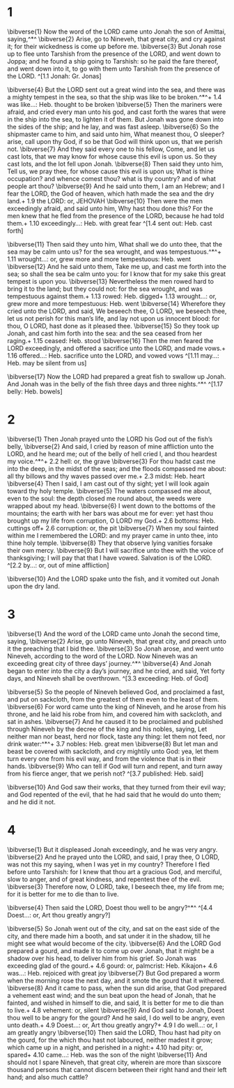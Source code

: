 # 1 
\bibverse{1} Now the word of the LORD came unto Jonah the son of Amittai, saying,^*^ \bibverse{2} Arise, go to Nineveh, that great city, and cry against it; for their wickedness is come up before me. \bibverse{3} But Jonah rose up to flee unto Tarshish from the presence of the LORD, and went down to Joppa; and he found a ship going to Tarshish: so he paid the fare thereof, and went down into it, to go with them unto Tarshish from the presence of the LORD. 
^[1.1 Jonah: Gr. Jonas]

\bibverse{4} But the LORD sent out a great wind into the sea, and there was a mighty tempest in the sea, so that the ship was like to be broken.^*^+ 1.4 was like…: Heb. thought to be broken \bibverse{5} Then the mariners were afraid, and cried every man unto his god, and cast forth the wares that were in the ship into the sea, to lighten it of them. But Jonah was gone down into the sides of the ship; and he lay, and was fast asleep. \bibverse{6} So the shipmaster came to him, and said unto him, What meanest thou, O sleeper? arise, call upon thy God, if so be that God will think upon us, that we perish not. \bibverse{7} And they said every one to his fellow, Come, and let us cast lots, that we may know for whose cause this evil is upon us. So they cast lots, and the lot fell upon Jonah. \bibverse{8} Then said they unto him, Tell us, we pray thee, for whose cause this evil is upon us; What is thine occupation? and whence comest thou? what is thy country? and of what people art thou? \bibverse{9} And he said unto them, I am an Hebrew; and I fear the LORD, the God of heaven, which hath made the sea and the dry land.+ 1.9 the LORD: or, JEHOVAH \bibverse{10} Then were the men exceedingly afraid, and said unto him, Why hast thou done this? For the men knew that he fled from the presence of the LORD, because he had told them.+ 1.10 exceedingly…: Heb. with great fear 
^[1.4 sent out: Heb. cast forth]

\bibverse{11} Then said they unto him, What shall we do unto thee, that the sea may be calm unto us? for the sea wrought, and was tempestuous.^*^+ 1.11 wrought…: or, grew more and more tempestuous: Heb. went \bibverse{12} And he said unto them, Take me up, and cast me forth into the sea; so shall the sea be calm unto you: for I know that for my sake this great tempest is upon you. \bibverse{13} Nevertheless the men rowed hard to bring it to the land; but they could not: for the sea wrought, and was tempestuous against them.+ 1.13 rowed: Heb. digged+ 1.13 wrought…: or, grew more and more tempestuous: Heb. went \bibverse{14} Wherefore they cried unto the LORD, and said, We beseech thee, O LORD, we beseech thee, let us not perish for this man’s life, and lay not upon us innocent blood: for thou, O LORD, hast done as it pleased thee. \bibverse{15} So they took up Jonah, and cast him forth into the sea: and the sea ceased from her raging.+ 1.15 ceased: Heb. stood \bibverse{16} Then the men feared the LORD exceedingly, and offered a sacrifice unto the LORD, and made vows.+ 1.16 offered…: Heb. sacrifice unto the LORD, and vowed vows 
^[1.11 may…: Heb. may be silent from us]

\bibverse{17} Now the LORD had prepared a great fish to swallow up Jonah. And Jonah was in the belly of the fish three days and three nights.^*^
^[1.17 belly: Heb. bowels] 

# 2 
\bibverse{1} Then Jonah prayed unto the LORD his God out of the fish’s belly, \bibverse{2} And said, I cried by reason of mine affliction unto the LORD, and he heard me; out of the belly of hell cried I, and thou heardest my voice.^*^+ 2.2 hell: or, the grave \bibverse{3} For thou hadst cast me into the deep, in the midst of the seas; and the floods compassed me about: all thy billows and thy waves passed over me.+ 2.3 midst: Heb. heart \bibverse{4} Then I said, I am cast out of thy sight; yet I will look again toward thy holy temple. \bibverse{5} The waters compassed me about, even to the soul: the depth closed me round about, the weeds were wrapped about my head. \bibverse{6} I went down to the bottoms of the mountains; the earth with her bars was about me for ever: yet hast thou brought up my life from corruption, O LORD my God.+ 2.6 bottoms: Heb. cuttings off+ 2.6 corruption: or, the pit \bibverse{7} When my soul fainted within me I remembered the LORD: and my prayer came in unto thee, into thine holy temple. \bibverse{8} They that observe lying vanities forsake their own mercy. \bibverse{9} But I will sacrifice unto thee with the voice of thanksgiving; I will pay that that I have vowed. Salvation is of the LORD. 
^[2.2 by…: or, out of mine affliction]

\bibverse{10} And the LORD spake unto the fish, and it vomited out Jonah upon the dry land. 

# 3 
\bibverse{1} And the word of the LORD came unto Jonah the second time, saying, \bibverse{2} Arise, go unto Nineveh, that great city, and preach unto it the preaching that I bid thee. \bibverse{3} So Jonah arose, and went unto Nineveh, according to the word of the LORD. Now Nineveh was an exceeding great city of three days’ journey.^*^ \bibverse{4} And Jonah began to enter into the city a day’s journey, and he cried, and said, Yet forty days, and Nineveh shall be overthrown. 
^[3.3 exceeding: Heb. of God]

\bibverse{5} So the people of Nineveh believed God, and proclaimed a fast, and put on sackcloth, from the greatest of them even to the least of them. \bibverse{6} For word came unto the king of Nineveh, and he arose from his throne, and he laid his robe from him, and covered him with sackcloth, and sat in ashes. \bibverse{7} And he caused it to be proclaimed and published through Nineveh by the decree of the king and his nobles, saying, Let neither man nor beast, herd nor flock, taste any thing: let them not feed, nor drink water:^*^+ 3.7 nobles: Heb. great men \bibverse{8} But let man and beast be covered with sackcloth, and cry mightily unto God: yea, let them turn every one from his evil way, and from the violence that is in their hands. \bibverse{9} Who can tell if God will turn and repent, and turn away from his fierce anger, that we perish not? 
^[3.7 published: Heb. said]

\bibverse{10} And God saw their works, that they turned from their evil way; and God repented of the evil, that he had said that he would do unto them; and he did it not. 

# 4 
\bibverse{1} But it displeased Jonah exceedingly, and he was very angry. \bibverse{2} And he prayed unto the LORD, and said, I pray thee, O LORD, was not this my saying, when I was yet in my country? Therefore I fled before unto Tarshish: for I knew that thou art a gracious God, and merciful, slow to anger, and of great kindness, and repentest thee of the evil. \bibverse{3} Therefore now, O LORD, take, I beseech thee, my life from me; for it is better for me to die than to live. 

\bibverse{4} Then said the LORD, Doest thou well to be angry?^*^ 
^[4.4 Doest…: or, Art thou greatly angry?]

\bibverse{5} So Jonah went out of the city, and sat on the east side of the city, and there made him a booth, and sat under it in the shadow, till he might see what would become of the city. \bibverse{6} And the LORD God prepared a gourd, and made it to come up over Jonah, that it might be a shadow over his head, to deliver him from his grief. So Jonah was exceeding glad of the gourd.+ 4.6 gourd: or, palmcrist: Heb. Kikajon+ 4.6 was…: Heb. rejoiced with great joy \bibverse{7} But God prepared a worm when the morning rose the next day, and it smote the gourd that it withered. \bibverse{8} And it came to pass, when the sun did arise, that God prepared a vehement east wind; and the sun beat upon the head of Jonah, that he fainted, and wished in himself to die, and said, It is better for me to die than to live.+ 4.8 vehement: or, silent \bibverse{9} And God said to Jonah, Doest thou well to be angry for the gourd? And he said, I do well to be angry, even unto death.+ 4.9 Doest…: or, Art thou greatly angry?+ 4.9 I do well…: or, I am greatly angry \bibverse{10} Then said the LORD, Thou hast had pity on the gourd, for the which thou hast not laboured, neither madest it grow; which came up in a night, and perished in a night:+ 4.10 had pity: or, spared+ 4.10 came…: Heb. was the son of the night \bibverse{11} And should not I spare Nineveh, that great city, wherein are more than sixscore thousand persons that cannot discern between their right hand and their left hand; and also much cattle? 